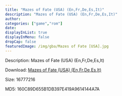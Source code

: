 ```yaml
---
title: "Mazes of Fate (USA) (En,Fr,De,Es,It)"
description: "Mazes of Fate (USA) (En,Fr,De,Es,It)"
author: 
categories: ["game","rom"]
date: 
displayInList: true
displayInMenu: false
dropCap: false
featuredImage: /img/gba/Mazes of Fate [USA].jpg
---
```


Description: Mazes of Fate (USA) (En,Fr,De,Es,It)

Download: <a style="text-decoration:underline;" href="https://mega.nz/#!vGR2GYwJ!W0te48mpflfFxPYhVtRxioM4tPsvAQanxG4eip3kmHg" target = "_blank" rel = "nofollow" > Mazes of Fate (USA) (En,Fr,De,Es,It)</a>

Size: 16777216

MD5: 160C89D655B1DB397E419A9614144A7A

